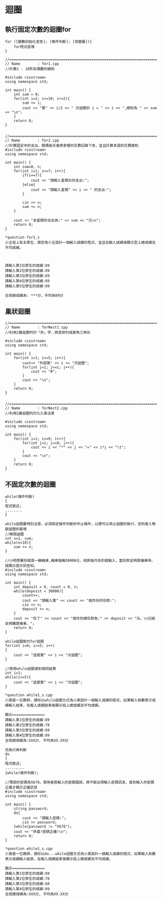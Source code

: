 # 迴圈

## 執行固定次數的迴圈for
```
for ([變數初始化宣告]; [條件判斷]; [改變量]){
	for程式區塊
}
```

	//============================================================================
	// Name        : for1.cpp
	//計算2 - 10所有偶數的總和

	#include <iostream>
	using namespace std;

	int main() {
		int sum = 0;
		for(int i=2; i<=10; i+=2){
			sum += i;
			cout << "第" << i/2 << " 次迴圈的 i = " << i << ",總和為 " << sum << "\n";
		}
		return 0;
	}


### 

	//============================================================================
	// Name        : for2.cpp
	//計算固定中的支出，媽媽每天會將家裡的花費記錄下來，並且計算本週的花費總和
	#include <iostream>
	using namespace std;

	int main() {
		int sum=0, n;
		for(int i=1; i<=7; i++){
			if(i==7){
				cout << "請輸入星期日的支出:";
			}else{
				cout << "請輸入星期" << i << " 的支出:";
			}

			cin >> n;
			sum += n;
		}

		cout << "本星期的支出為:" << sum << "元\n";
		return 0;
	}


```
*question for1_s
小王班上有五學生，請您為小王設計一個輸入成績的程式，並且在輸入成績後顯示型上總成績及平均成績。



請輸入第1位學生的成績:89
請輸入第2位學生的成績:89
請輸入第3位學生的成績:89
請輸入第4位學生的成績:89
請輸入第5位學生的成績:89

全班總成績為: ***分，平均為89分
```

## 巢狀迴圈
	//============================================================================
	// Name        : forNest1.cpp
	//利用2層迴圈列印「井」字，將其排列成直角三角形

	#include <iostream>
	using namespace std;

	int main() {
		for(int i=1; i<=5; i++){
			cout<< "外部第" << i << "次迴圈";
			for(int j=1; j<=i; j++){
				cout << "#";
			}
			cout << "\n";
		}
		return 0;
	}

### 
	//============================================================================
	// Name        : forNest2.cpp
	//利用2層迴圈列印九九乘法表

	#include <iostream>
	using namespace std;

	int main() {
		for(int i=1; i<=9; i++){
			for(int j=1; j<=9; j++){
				cout << i << "*" << j << "=" << i*j << "\t";
			}
			cout << "\n";
		}
		return 0;
	}

## 不固定次數的迴圈
```
while(條件判斷)
{
程式敘述;
........
}
```

```
while迴圈要特別注意，必須設定條件判斷的中止條件，以便可以停止迴圈的執行，否則會入無窮迴圈的窘境
//無限迴圈
int n=1, sum;
while(n<10){
	sum += n;
}
```

	//小明想要存錢買一輛機車,機車每輛30000元，他將每月存的錢輸入，當存款足夠買機車時，就顯示提示訊告知。
	#include <iostream>
	using namespace std;

	int main() {
		int deposit = 0, count = 0, n;
		while(deposit < 30000){
			count++;
			cout << "請輸入第" << count << "個月份的存款:";
			cin >> n;
			deposit += n;
		}
		cout << "存了" << count << "個月的總存款為:" << deposit << "元。\n已經足夠購買機車。";
		return 0;
	}


```
while迴圈取代for迴圈
for(int i=0; i<=5; i++)
{
	cout << "這是第" << i << "次迴圈";
}

//使用while迴圈達到相同結果
int i=1;
while(i<=5){
	cout << "這是第" << i << "次迴圈";
}
```

```
*question while1_s.cpp
小美是一位教師，請你以while迴圈方式為小美設計一個輸入成績的程式，如果輸入負數表示成績輸入結束，在輸入成績結束後顯示班上總成績及平均成績。

顯示===============
請輸入第1位學生的成績:89
請輸入第2位學生的成績:78
請輸入第3位學生的成績:68
請輸入第4位學生的成績:89
全班總成績為:XXX分, 平均為XX.XX分
```

```
先執行再判斷
do
{
程式敘述;
.........
}while(條件判斷);
```
	//預設的密碼為5678，使用者若輸入的密碼錯誤，將不斷出現輸入密碼訊息，直到輸入的密碼正確才顯示正確訊息
	#include <iostream>
	using namespace std;

	int main() {
		string password;
		do{
			cout << "請輸入密碼:";
			cin >> password;
		}while(password != "5678");
		cout << "恭喜!密碼正確!\n";
		return 0;
	}

```
*question while1_s.cpp
小美是一位教師，請你以do...while迴圈方式為小美設計一個輸入成績的程式，如果輸入負數表示成績輸入結束，在輸入成績結束後顯示班上總成績及平均成績。

顯示===============
請輸入第1位學生的成績:89
請輸入第2位學生的成績:78
請輸入第3位學生的成績:68
請輸入第4位學生的成績:89
全班總成績為:XXX分, 平均為XX.XX分
```

